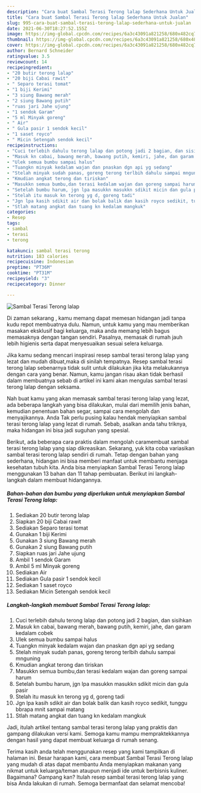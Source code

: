 ```yaml
---
description: "Cara buat Sambal Terasi Terong lalap Sederhana Untuk Jualan"
title: "Cara buat Sambal Terasi Terong lalap Sederhana Untuk Jualan"
slug: 995-cara-buat-sambal-terasi-terong-lalap-sederhana-untuk-jualan
date: 2021-06-30T18:27:52.155Z
image: https://img-global.cpcdn.com/recipes/6a3c43091a821258/680x482cq70/sambal-terasi-terong-lalap-foto-resep-utama.jpg
thumbnail: https://img-global.cpcdn.com/recipes/6a3c43091a821258/680x482cq70/sambal-terasi-terong-lalap-foto-resep-utama.jpg
cover: https://img-global.cpcdn.com/recipes/6a3c43091a821258/680x482cq70/sambal-terasi-terong-lalap-foto-resep-utama.jpg
author: Bernard Schneider
ratingvalue: 3.5
reviewcount: 14
recipeingredient:
- "20 butir terong lalap"
- "20 biji Cabai rawit"
- " Separo terasi tomat"
- "1 biji Kerimi"
- "3 siung Bawang merah"
- "2 siung Bawang putih"
- "ruas jari Jahe ujung"
- "1 sendok Garam"
- "5 ml Minyak goreng"
- " Air"
- " Gula pasir 1 sendok kecil"
- "1 saset royco"
- " Micin Setengah sendok kecil"
recipeinstructions:
- "Cuci terlebih dahulu terong lalap dan potong jadi 2 bagian, dan sisihkan"
- "Masuk kn cabai, bawang merah, bawang putih, kemiri, jahe, dan garam kedalam cobek"
- "Ulek semua bumbu sampai halus"
- "Tuangkn minyak kedalam wajan dan pnaskan dgn api yg sedang"
- "Stelah minyak sudah panas, goreng terong terlbih dahulu sampai mnguning"
- "Kmudian angkat terong dan tiriskan"
- "Masukkn semua bumbu,dan terasi kedalam wajan dan goreng sampai harum"
- "Setelah bumbu harum, jgn lpa masukkn masukkn sdikit micin dan gula pasir"
- "Stelah itu masuk kn terong yg d, goreng tadi"
- "Jgn lpa kasih sdikit air dan bolak balik dan kasih royco sedikit, tunggu bbrapa mnit sampai matang"
- "Stlah matang angkat dan tuang kn kedalam mangkuk"
categories:
- Resep
tags:
- sambal
- terasi
- terong

katakunci: sambal terasi terong 
nutrition: 183 calories
recipecuisine: Indonesian
preptime: "PT36M"
cooktime: "PT31M"
recipeyield: "3"
recipecategory: Dinner

---
```



![Sambal Terasi Terong lalap](https://img-global.cpcdn.com/recipes/6a3c43091a821258/680x482cq70/sambal-terasi-terong-lalap-foto-resep-utama.jpg)

Di zaman  sekarang , kamu memang dapat memesan hidangan jadi tanpa kudu repot membuatnya dulu. Namun, untuk kamu yang mau memberikan masakan eksklusif bagi keluarga, maka anda memang lebih bagus memasaknya dengan tangan sendiri. Pasalnya, memasak di rumah jauh lebih higienis serta dapat menyesuaikan sesuai selera keluarga.

Jika kamu sedang mencari inspirasi resep sambal terasi terong lalap yang lezat dan mudah dibuat,maka di sinilah tempatnya. Resep sambal terasi terong lalap  sebenarnya tidak sulit untuk dilakukan jika kita melakukannya dengan cara yang benar. Namun, kamu jangan risau akan tidak berhasil dalam membuatnya 
sebab di artikel ini kami akan mengulas sambal terasi terong lalap dengan seksama.  



Nah buat kamu yang akan memasak sambal terasi terong lalap yang lezat, ada beberapa langkah yang bisa dilakukan, mulai dari memilih jenis bahan, kemudian penentuan bahan segar, sampai cara mengolah dan menyajikannya. Anda Tak perlu pusing kalau hendak menyiapkan sambal terasi terong lalap yang lezat di rumah. Sebab, asalkan anda  tahu triknya, maka hidangan ini bisa jadi suguhan yang spesial.

Berikut, ada beberapa cara praktis  dalam mengolah caramembuat sambal terasi terong lalap yang siap dikreasikan. Sekarang, yuk kita coba variasikan sambal terasi terong lalap sendiri di rumah. Tetap dengan bahan yang sederhana, hidangan ini bisa memberi manfaat untuk membantu menjaga kesehatan tubuh kita. Anda bisa menyiapkan Sambal Terasi Terong lalap menggunakan 13 bahan dan 11 tahap pembuatan. Berikut ini langkah-langkah dalam membuat hidangannya.

<!--inarticleads1-->

##### Bahan-bahan dan bumbu yang diperlukan untuk menyiapkan Sambal Terasi Terong lalap:

1. Sediakan 20 butir terong lalap
1. Siapkan 20 biji Cabai rawit
1. Sediakan  Separo terasi tomat
1. Gunakan 1 biji Kerimi
1. Gunakan 3 siung Bawang merah
1. Gunakan 2 siung Bawang putih
1. Siapkan ruas jari Jahe ujung
1. Ambil 1 sendok Garam
1. Ambil 5 ml Minyak goreng
1. Sediakan  Air
1. Sediakan  Gula pasir 1 sendok kecil
1. Sediakan 1 saset royco
1. Sediakan  Micin Setengah sendok kecil




<!--inarticleads2-->

##### Langkah-langkah membuat Sambal Terasi Terong lalap:

1. Cuci terlebih dahulu terong lalap dan potong jadi 2 bagian, dan sisihkan
1. Masuk kn cabai, bawang merah, bawang putih, kemiri, jahe, dan garam kedalam cobek
1. Ulek semua bumbu sampai halus
1. Tuangkn minyak kedalam wajan dan pnaskan dgn api yg sedang
1. Stelah minyak sudah panas, goreng terong terlbih dahulu sampai mnguning
1. Kmudian angkat terong dan tiriskan
1. Masukkn semua bumbu,dan terasi kedalam wajan dan goreng sampai harum
1. Setelah bumbu harum, jgn lpa masukkn masukkn sdikit micin dan gula pasir
1. Stelah itu masuk kn terong yg d, goreng tadi
1. Jgn lpa kasih sdikit air dan bolak balik dan kasih royco sedikit, tunggu bbrapa mnit sampai matang
1. Stlah matang angkat dan tuang kn kedalam mangkuk




Jadi, itulah artikel tentang  sambal terasi terong lalap  yang praktis dan gampang dilakukan versi kami. Semoga kamu mampu mempraktekkannya dengan hasil yang dapat membuat keluarga di rumah senang. 

Terima kasih anda telah menggunakan resep yang kami tampilkan di halaman ini. Besar harapan kami, cara membuat  Sambal Terasi Terong lalap yang mudah di atas dapat membantu Anda menyiapkan makanan yang nikmat untuk keluarga/teman ataupun menjadi ide untuk berbisnis kuliner. Bagaimana? Gampang kan? Itulah resep sambal terasi terong lalap yang bisa Anda lakukan di rumah. Semoga bermanfaat dan selamat mencoba!


